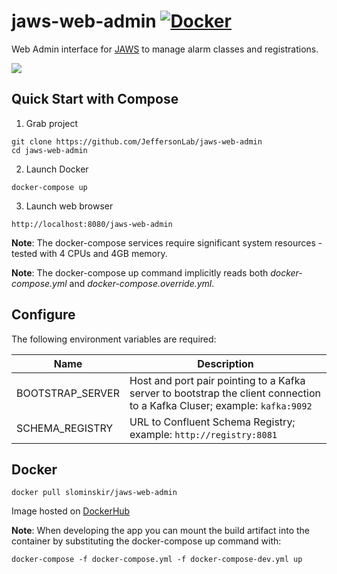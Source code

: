 # jaws-web-admin [![Docker](https://img.shields.io/docker/v/slominskir/jaws-web-admin?sort=semver&label=DockerHub)](https://hub.docker.com/r/slominskir/jaws-web-admin)
Web Admin interface for [JAWS](https://github.com/JeffersonLab/jaws) to manage alarm classes and registrations.

<p>
<a href="#"><img src="https://raw.githubusercontent.com/JeffersonLab/jaws-web-admin/master/Screenshot.png"/></a>     
</p>

## Quick Start with Compose
1. Grab project
```
git clone https://github.com/JeffersonLab/jaws-web-admin
cd jaws-web-admin
```
2. Launch Docker
```
docker-compose up
```
3. Launch web browser
```
http://localhost:8080/jaws-web-admin
```
**Note**: The docker-compose services require significant system resources - tested with 4 CPUs and 4GB memory.

**Note**: The docker-compose up command implicitly reads both _docker-compose.yml_ and _docker-compose.override.yml_.

## Configure
The following environment variables are required:

| Name | Description |
|----------|---------|
| BOOTSTRAP_SERVER | Host and port pair pointing to a Kafka server to bootstrap the client connection to a Kafka Cluser; example: `kafka:9092` |
| SCHEMA_REGISTRY | URL to Confluent Schema Registry; example: `http://registry:8081` |

## Docker
```
docker pull slominskir/jaws-web-admin
```
Image hosted on [DockerHub](https://hub.docker.com/r/slominskir/jaws-web-admin)

**Note**: When developing the app you can mount the build artifact into the container by substituting the docker-compose up command with:
```
docker-compose -f docker-compose.yml -f docker-compose-dev.yml up
```
